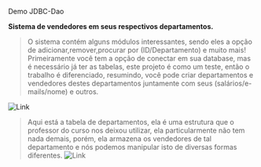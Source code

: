 Demo JDBC-Dao

**Sistema de vendedores em seus respectivos departamentos.**

> O sistema contém alguns módulos interessantes, sendo eles a opção de adicionar,remover,procurar por (ID/Departamento) e muito mais!
Primeiramente você tem a opção de conectar em sua database, mas é necessário já ter as tabelas, este projeto é como um teste, então o trabalho é diferenciado, resumindo, você pode criar departamentos e vendedores destes departamentos juntamente com seus (salários/e-mails/nome) e outros.

![Link](https://imgur.com/luT3Aix.png)

> Aqui está a tabela de departamentos, ela é uma estrutura que o professor do curso nos deixou utilizar, ela particularmente não tem nada demais, porém, ela armazena os vendedores de tal departamento e nós podemos manipular isto de diversas formas diferentes.
![Link](https://imgur.com/DsOvEIj.png)
